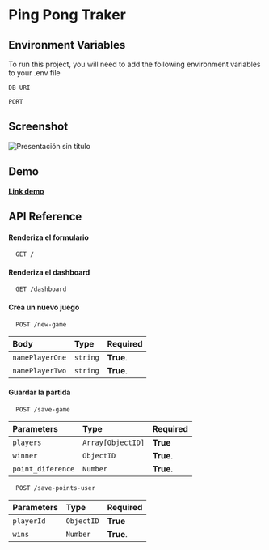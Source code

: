 
# Ping Pong Traker

## Environment Variables

To run this project, you will need to add the following environment variables to your .env file

`DB URI`

`PORT`


## Screenshot

![Presentación sin título](https://user-images.githubusercontent.com/66572419/124548296-24419000-ddf3-11eb-9c76-3aaf1fd68407.png)



## Demo

**[Link demo](https://arvolution-test.herokuapp.com/)**


## API Reference

#### Renderiza el formulario

```http
  GET /
```

#### Renderiza el dashboard

```http
  GET /dashboard
```

#### Crea un nuevo juego

```http
  POST /new-game
```

| Body | Type     | Required                       |
| :-------- | :------- | :-------------------------------- |
| `namePlayerOne`      | `string` | **True**. |
| `namePlayerTwo`      | `string` | **True**. |

#### Guardar la partida

```http
  POST /save-game
```

| Parameters | Type     | Required                       |
| :-------- | :------- | :-------------------------------- |
| `players`      | `Array[ObjectID]` | **True** |
| `winner`      | `ObjectID` | **True**. |
| `point_diference`      | `Number` | **True**. |

```http
  POST /save-points-user
```

| Parameters | Type     | Required                       |
| :-------- | :------- | :-------------------------------- |
| `playerId`      | `ObjectID` | **True** |
| `wins`      | `Number` | **True**. |


